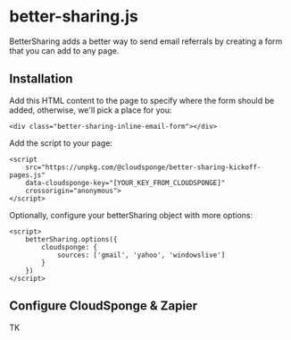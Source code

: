 # better-sharing.js

BetterSharing adds a better way to send email referrals by creating a form that you can add to any page.

## Installation

Add this HTML content to the page to specify where the form should be added, otherwise, we'll pick a place for you:

    <div class="better-sharing-inline-email-form"></div>

Add the script to your page:

    <script
        src="https://unpkg.com/@cloudsponge/better-sharing-kickoff-pages.js"
        data-cloudsponge-key="[YOUR_KEY_FROM_CLOUDSPONGE]"
        crossorigin="anonymous">
    </script>

Optionally, configure your betterSharing object with more options:

    <script>
        betterSharing.options({
            cloudsponge: {
                sources: ['gmail', 'yahoo', 'windowslive']
            }
        })
    </script>

## Configure CloudSponge & Zapier

TK
